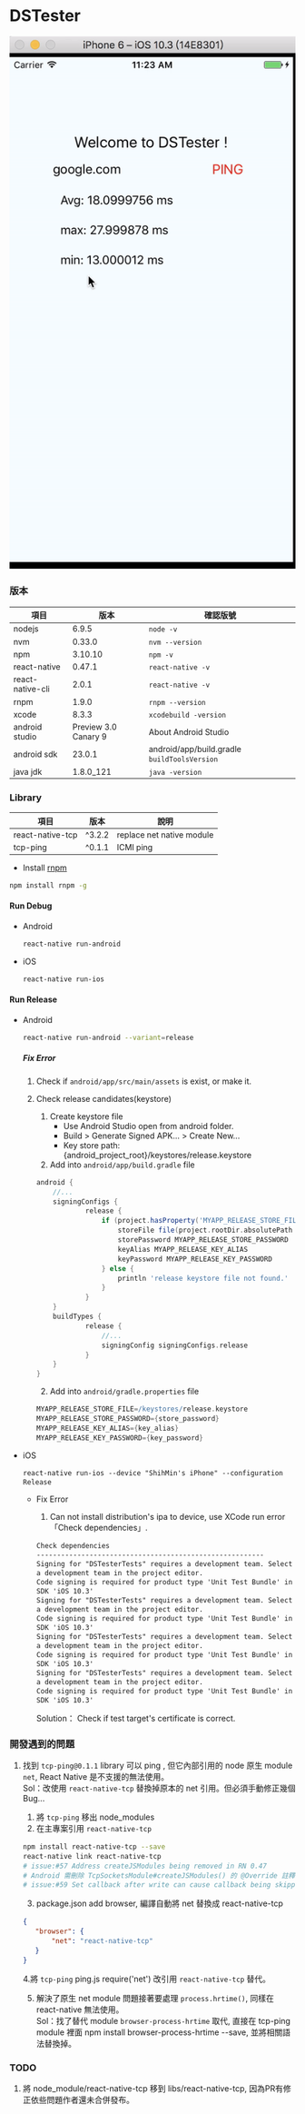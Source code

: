 # DSTester

[![](https://raw.githubusercontent.com/harriswan9a/rn-dstester/master/screenshots/ezgif.com-app.gif)](https://github.com/harriswan9a/rn-dstester)

### 版本

|項目|版本|確認版號|
|-----|-----|-----|
|nodejs|6.9.5|`node -v`|
|nvm|0.33.0|`nvm --version`|
|npm|3.10.10|`npm -v`|
|react-native|0.47.1|`react-native -v`|
|react-native-cli|2.0.1|`react-native -v`|
|rnpm|1.9.0|`rnpm --version`|
|xcode|8.3.3|`xcodebuild -version`|
|android studio|Preview 3.0 Canary 9|About Android Studio|
|android sdk|23.0.1|android/app/build.gradle `buildToolsVersion`|
|java jdk| 1.8.0_121|`java -version`|


### Library
|項目|版本|說明|
|-----|-----|-----|
|react-native-tcp|^3.2.2|replace net native module|
|tcp-ping|^0.1.1|ICMI ping|



- Install [rnpm](https://github.com/rnpm/rnpm)

```bash
npm install rnpm -g
```

#### Run Debug

- Android

    ```bash
    react-native run-android
    ```

- iOS

    ```bash
    react-native run-ios
    ```

#### Run Release

- Android
    
    ```bash
    react-native run-android --variant=release
    ```
    
    ##### Fix Error
    
    1. Check if `android/app/src/main/assets` is exist, or make it.
    2. Check release candidates(keystore)
        1. Create keystore file
            - Use Android Studio open from android folder.
            - Build > Generate Signed APK... > Create New...
            - Key store path: {android_project_root}/keystores/release.keystore
        2. Add into `android/app/build.gradle` file
        ```gradle
        android {
            //...
            signingConfigs {
                    release {
                        if (project.hasProperty('MYAPP_RELEASE_STORE_FILE')) {
                            storeFile file(project.rootDir.absolutePath + MYAPP_RELEASE_STORE_FILE)
                            storePassword MYAPP_RELEASE_STORE_PASSWORD
                            keyAlias MYAPP_RELEASE_KEY_ALIAS
                            keyPassword MYAPP_RELEASE_KEY_PASSWORD
                        } else {
                            println 'release keystore file not found.'
                        }
                    }
            }
            buildTypes {
                    release {
                        //...
                        signingConfig signingConfigs.release
                    }
            }
        }
        ```
        
        2. Add into `android/gradle.properties` file
        ```gradle
        MYAPP_RELEASE_STORE_FILE=/keystores/release.keystore
        MYAPP_RELEASE_STORE_PASSWORD={store_password}
        MYAPP_RELEASE_KEY_ALIAS={key_alias}
        MYAPP_RELEASE_KEY_PASSWORD={key_password}
        ```

- iOS

    ```
    react-native run-ios --device "ShihMin's iPhone" --configuration Release
    ```
    
    - Fix Error

        1. Can not install distribution's ipa to device, use XCode run error 「Check dependencies」.
        ```
        Check dependencies
        --------------------------------------------------------
        Signing for "DSTesterTests" requires a development team. Select a development team in the project editor.
        Code signing is required for product type 'Unit Test Bundle' in SDK 'iOS 10.3'
        Signing for "DSTesterTests" requires a development team. Select a development team in the project editor.
        Code signing is required for product type 'Unit Test Bundle' in SDK 'iOS 10.3'
        Signing for "DSTesterTests" requires a development team. Select a development team in the project editor.
        Code signing is required for product type 'Unit Test Bundle' in SDK 'iOS 10.3'
        Signing for "DSTesterTests" requires a development team. Select a development team in the project editor.
        Code signing is required for product type 'Unit Test Bundle' in SDK 'iOS 10.3'
        ```
        
        Solution：
            Check if test target's certificate is correct.


### 開發遇到的問題

1. 找到 `tcp-ping@0.1.1` library 可以 ping , 但它內部引用的 node 原生 module `net`, React Native 是不支援的無法使用。  
   Sol：改使用 `react-native-tcp` 替換掉原本的 net 引用。但必須手動修正幾個Bug...  
    1. 將 `tcp-ping` 移出 node_modules
    2. 在主專案引用 `react-native-tcp`
    ```sh
    npm install react-native-tcp --save
    react-native link react-native-tcp
    # issue:#57 Address createJSModules being removed in RN 0.47
    # Android 需刪除 TcpSocketsModule#createJSModules() 的 @Override 註釋, Deprecated RN 0.47
    # issue:#59 Set callback after write can cause callback being skipped
    ```
    3. package.json add browser, 編譯自動將 net 替換成 react-native-tcp
    ```json
    {
       "browser": {
           "net": "react-native-tcp"
       }
    }
    ```
    
    4.將 `tcp-ping` ping.js require('net') 改引用 `react-native-tcp` 替代。  
    
    5. 解決了原生 net module 問題接著要處理 `process.hrtime()`, 同樣在 react-native 無法使用。  
        Sol：找了替代 module `browser-process-hrtime` 取代, 直接在 tcp-ping module 裡面 npm install browser-process-hrtime --save, 並將相關語法替換掉。

    


### TODO
   
   1. 將 node_module/react-native-tcp 移到 libs/react-native-tcp, 因為PR有修正依些問題作者還未合併發布。
    